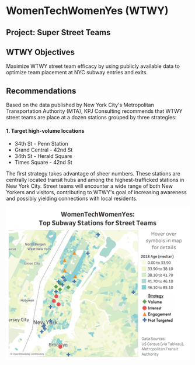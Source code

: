 # WomenTechWomenYes (WTWY)
## Project: Super Street Teams
## WTWY Objectives
Maximize WTWY street team efficacy by using publicly available data to optimize team placement at NYC subway entries and exits.

## Recommendations  
Based on the data published by New York City's Metropolitan Transportation Authority (MTA), KPJ Consulting recommends that WTWY street teams are place at a dozen stations grouped by three strategies:
#### 1. Target high-volume locations

 - 34th St - Penn Station
 - Grand Central - 42nd St
 - 34th St - Herald Square
 - Times Square - 42nd St

The first strategy takes advantage of sheer numbers. These stations are centrally located transit hubs and among the highest-trafficked stations in New York City. Street teams will encounter a wide range of both New Yorkers and visitors, contributing to WTWY's goal of increasing awareness and possibly yielding connections with local residents.


![Tablow_image](./figures/tableau_screenshot.png)
